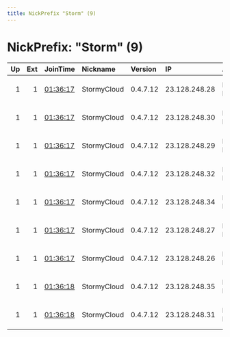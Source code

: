 ```yaml
---
title: NickPrefix "Storm" (9)
---
```


# NickPrefix: "Storm" (9)

|   Up |   Ext | JoinTime                                                                                              | Nickname    | Version   | IP            | AS            | CC   |   ORp |   Dirp | OS    | Contact                            |   eFamMembers |
|-----:|------:|:------------------------------------------------------------------------------------------------------|:------------|:----------|:--------------|:--------------|:-----|------:|-------:|:------|:-----------------------------------|--------------:|
|    1 |     1 | [01:36:17](https://nusenu.github.io/OrNetStats/w/relay/39B0E3572A92D60CF102A062237A5CFC2CB3F293.html) | StormyCloud | 0.4.7.12  | 23.128.248.28 | DATAIDEAS-LLC | us   |   443 |      0 | Linux | ContactInfo email:abuse stormyclou |            39 |
|    1 |     1 | [01:36:17](https://nusenu.github.io/OrNetStats/w/relay/4F7066215045965B9091BD46E01A1ED0E368D694.html) | StormyCloud | 0.4.7.12  | 23.128.248.30 | DATAIDEAS-LLC | us   |   443 |      0 | Linux | ContactInfo email:abuse stormyclou |            39 |
|    1 |     1 | [01:36:17](https://nusenu.github.io/OrNetStats/w/relay/631CD8E443F400B8900449336FA5DCCE10AADD38.html) | StormyCloud | 0.4.7.12  | 23.128.248.29 | DATAIDEAS-LLC | us   |   443 |      0 | Linux | ContactInfo email:abuse stormyclou |            39 |
|    1 |     1 | [01:36:17](https://nusenu.github.io/OrNetStats/w/relay/7B1B192A5F1DAEF36318ADD8445325630877C50A.html) | StormyCloud | 0.4.7.12  | 23.128.248.32 | DATAIDEAS-LLC | us   |   443 |      0 | Linux | ContactInfo email:abuse stormyclou |            39 |
|    1 |     1 | [01:36:17](https://nusenu.github.io/OrNetStats/w/relay/9E424FF74DA3A6194A2C8CC532C49D3B1F71AFDC.html) | StormyCloud | 0.4.7.12  | 23.128.248.34 | DATAIDEAS-LLC | us   |   443 |      0 | Linux | ContactInfo email:abuse stormyclou |            39 |
|    1 |     1 | [01:36:17](https://nusenu.github.io/OrNetStats/w/relay/C4D94610CBF3668B4655DFF062B83F3818A720F7.html) | StormyCloud | 0.4.7.12  | 23.128.248.27 | DATAIDEAS-LLC | us   |   443 |      0 | Linux | ContactInfo email:abuse stormyclou |            39 |
|    1 |     1 | [01:36:17](https://nusenu.github.io/OrNetStats/w/relay/D79E75B943A1F11DA9BA02FB03F1478F2B5BEE84.html) | StormyCloud | 0.4.7.12  | 23.128.248.26 | DATAIDEAS-LLC | us   |   443 |      0 | Linux | ContactInfo email:abuse stormyclou |            39 |
|    1 |     1 | [01:36:18](https://nusenu.github.io/OrNetStats/w/relay/2C18CAA9F1702169215E9E5B6B40794C7FF6BFA4.html) | StormyCloud | 0.4.7.12  | 23.128.248.35 | DATAIDEAS-LLC | us   |   443 |      0 | Linux | ContactInfo email:abuse stormyclou |            39 |
|    1 |     1 | [01:36:18](https://nusenu.github.io/OrNetStats/w/relay/68699E65169BDAD1959C1F32532E1CDC9BCF580D.html) | StormyCloud | 0.4.7.12  | 23.128.248.31 | DATAIDEAS-LLC | us   |   443 |      0 | Linux | ContactInfo email:abuse stormyclou |            39 |
